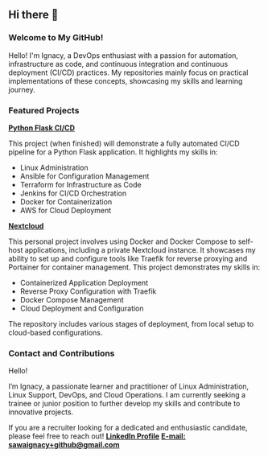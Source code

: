 ## Hi there 👋

<!--
**Ignacy-s/Ignacy-s** is a ✨ _special_ ✨ repository because its `README.md` (this file) appears on your GitHub profile.

Here are some ideas to get you started:

- 🔭 I’m currently working on ...
- 🌱 I’m currently learning ...
- 👯 I’m looking to collaborate on ...
- 🤔 I’m looking for help with ...
- 💬 Ask me about ...
- 📫 How to reach me: ...
- 😄 Pronouns: ...
- ⚡ Fun fact: ...
-->

### Welcome to My GitHub!

Hello! I'm Ignacy, a DevOps enthusiast with a passion for automation,
infrastructure as code, and continuous integration and continuous
deployment (CI/CD) practices. My repositories mainly focus on
practical implementations of these concepts, showcasing my skills and
learning journey.

### Featured Projects

**[Python Flask CI/CD](https://github.com/Ignacy-s/python-flask-cicd)**

This project (when finished) will demonstrate a fully automated CI/CD
pipeline for a Python Flask application. It highlights my skills in:

- Linux Administration
- Ansible for Configuration Management
- Terraform for Infrastructure as Code
- Jenkins for CI/CD Orchestration
- Docker for Containerization
- AWS for Cloud Deployment


**[Nextcloud](https://github.com/Ignacy-s/nextcloud)**

This personal project involves using Docker and Docker Compose to
self-host applications, including a private Nextcloud instance. It
showcases my ability to set up and configure tools like Traefik for
reverse proxying and Portainer for container management. This project
demonstrates my skills in:

- Containerized Application Deployment
- Reverse Proxy Configuration with Traefik
- Docker Compose Management
- Cloud Deployment and Configuration

The repository includes various stages of deployment, from local setup
to cloud-based configurations.


### Contact and Contributions

Hello!

I’m Ignacy, a passionate learner and practitioner of Linux Administration, Linux Support, DevOps, and Cloud Operations. I am currently seeking a trainee or junior position to further develop my skills and contribute to innovative projects.

If you are a recruiter looking for a dedicated and enthusiastic candidate, please feel free to reach out!
**[LinkedIn Profile](https://www.linkedin.com/in/ignacy-sawa-488771161)**
**[E-mail: sawaignacy+github@gmail.com](sawaignacy+github@gmail.com)**
